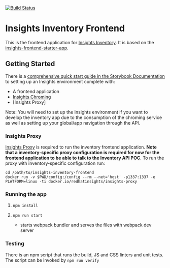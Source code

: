 [![Build Status](https://jenkins-insights-jenkins.1b13.insights.openshiftapps.com/buildStatus/icon?job=insights-inventory-frontend/insights-inventory-frontend-ci)](https://jenkins-insights-jenkins.1b13.insights.openshiftapps.com/job/insights-inventory-frontend/job/insights-inventory-frontend-ci/)

# Insights Inventory Frontend

This is the frontend application for [Insights Inventory](https://github.com/RedHatInsights/insights-inventory). It is based on the [insights-frontend-starter-app](git@github.com:RedHatInsights/insights-frontend-starter-app.git).

## Getting Started
There is a [comprehensive quick start guide in the Storybook Documentation](https://github.com/RedHatInsights/insights-frontend-storybook/blob/master/src/docs/welcome/quickStart/DOC.md) to setting up an Insights environment complete with:
- A frontend application
- [Insights Chroming](https://github.com/RedHatInsights/insights-chrome)
- [Insights Proxy]

Note: You will need to set up the Insights environment if you want to develop the inventory app due to the consumption of the chroming service as well as setting up your global/app navigation through the API.

### Insights Proxy
[Insights Proxy](https://github.com/RedHatInsights/insights-proxy) is required to run the inventory frontend application. **Note that a inventory-specific proxy configuration is required for now for the frontend application to be able to talk to the Inventory API POC**. To run the proxy with inventory-specific configuration run:
```
cd /path/to/insights-inventory-frontend
docker run -v $PWD/config:/config --rm --net='host' -p1337:1337 -e PLATFORM=linux -ti docker.io/redhatinsights/insights-proxy
```

### Running the app
1. ```npm install```

2. ```npm run start```
    - starts webpack bundler and serves the files with webpack dev server

### Testing
There is an npm script that runs the build, JS and CSS linters and unit tests. The script can be invoked by
`npm run verify`
